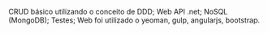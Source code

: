CRUD básico utilizando o conceito de DDD;
Web API .net;
NoSQL (MongoDB);
Testes;
Web foi utilizado o yeoman, gulp, angularjs, bootstrap.
